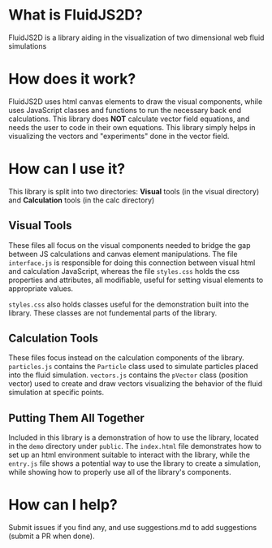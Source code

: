 # What is FluidJS2D?

FluidJS2D is a library aiding in the visualization of two dimensional web fluid simulations

# How does it work?

FluidJS2D uses html canvas elements to draw the visual components, while uses JavaScript classes and functions to run the
necessary back end calculations. This library does **NOT** calculate vector field equations, and needs the user to 
code in their own equations. This library simply helps in visualizing the vectors and "experiments" done in the vector
field.

# How can I use it?

This library is split into two directories: **Visual** tools (in the visual directory) and **Calculation** tools (in the calc directory)

## Visual Tools

These files all focus on the visual components needed to bridge the gap between JS calculations and
canvas element manipulations. The file ```interface.js``` is responsible for doing this connection between visual html and
calculation JavaScript, whereas the file ```styles.css``` holds the css properties and attributes, all modifiable, useful for 
setting visual elements to appropriate values.

```styles.css``` also holds classes useful for the demonstration built into the library. These classes are not fundemental parts
of the library.

## Calculation Tools

These files focus instead on the calculation components of the library. ```particles.js``` contains the ```Particle``` class used to
simulate particles placed into the fluid simulation. ```vectors.js``` contains the ```pVector``` class (position vector) used to create
and draw vectors visualizing the behavior of the fluid simulation at specific points.

## Putting Them All Together

Included in this library is a demonstration of how to use the library, located in the ```demo``` directory under ```public```. The ```index.html``` file demonstrates how to set up an html environment suitable to interact with the library, while the ```entry.js``` file shows a potential
way to use the library to create a simulation, while showing how to properly use all of the library's components.

# How can I help?

Submit issues if you find any, and use suggestions.md to add suggestions (submit a PR when done).